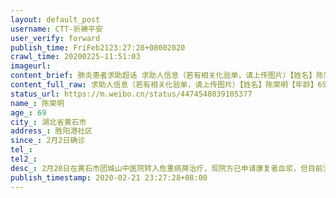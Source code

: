 ```yaml
---
layout: default_post
username: CTT-祈祷平安
user_verify: forward
publish_time: FriFeb2123:27:28+08002020
crawl_time: 20200225-11:51:03
imageurl: 
content_brief: 肺炎患者求助超话 求助人信息（若有相关化验单，请上传图片）【姓名】陈荣明【年龄】69【所在城市】湖北省黄石市【所在小区、社区】胜阳港社区【患病时间】2月2日确诊【紧急联系人】陈婷婷 ●●●【病情描述】2月20日在黄石市团城山中医院转入危重病房治疗，现院方已申请康复者血浆， ...全文
content_full_raw: 求助人信息（若有相关化验单，请上传图片）【姓名】陈荣明【年龄】69【所在城市】湖北省黄石市【所在小区、社区】胜阳港社区【患病时间】2月2日确诊【紧急联系人】陈婷婷●●●【病情描述】2月20日在黄石市团城山中医院转入危重病房治疗，现院方已申请康复者血浆，但目前没有匹配的AB血型，恳求新冠肺炎康复者中AB血型的好心人，能捐献血浆，救治我父亲，万分感激！！！谢谢了！
status_url: https://m.weibo.cn/status/4474548039105377
name_: 陈荣明
age_: 69
city_: 湖北省黄石市
address_: 胜阳港社区
since_: 2月2日确诊
tel_: 
tel2_: 
desc_: 2月20日在黄石市团城山中医院转入危重病房治疗，现院方已申请康复者血浆，但目前没有匹配的AB血型，恳求新冠肺炎康复者中AB血型的好心人，能捐献血浆，救治我父亲，万分感激！！！谢谢了！
publish_timestamp: 2020-02-21 23:27:28+08:00
---
```


